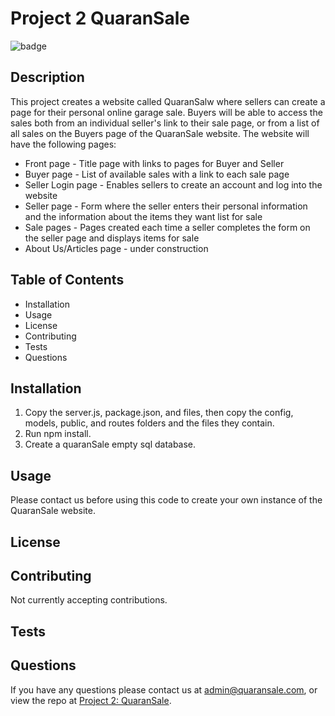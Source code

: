 # Project 2 QuaranSale

![badge](https://img.shields.io/badge/Language-JavaScript-brightgreen)

## Description
This project creates a website called QuaranSalw where sellers can create a page for their personal online garage sale.  Buyers will be able to access the sales both from an individual seller's link to their sale page, or from a list of all sales on the Buyers page of the QuaranSale website. The website will have the following pages:

* Front page - Title page with links to pages for Buyer and Seller
* Buyer page - List of available sales with a link to each sale page
* Seller Login page - Enables sellers to create an account and log into the website
* Seller page - Form where the seller enters their personal information and the information about the items they want list for sale
* Sale pages - Pages created each time a seller completes the form on the seller page and displays items for sale
* About Us/Articles page - under construction

## Table of Contents
* Installation
* Usage
* License
* Contributing
* Tests
* Questions

## Installation
1. Copy the server.js, package.json, and files, then copy the config, models, public, and routes folders and the files they contain.
2. Run npm install.
3. Create a quaranSale empty sql database.

## Usage
Please contact us before using this code to create your own instance of the QuaranSale website.

## License


## Contributing
Not currently accepting contributions.

## Tests


## Questions
If you have any questions please contact us at admin@quaransale.com, or view the repo at [Project 2: QuaranSale](https://github.com/MartinMartinez83/Project2).
